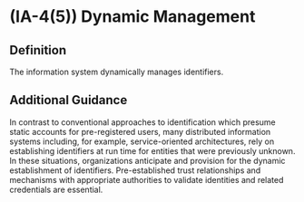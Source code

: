 
# (IA-4(5)) Dynamic Management

## Definition

The information system dynamically manages identifiers.

## Additional Guidance

In contrast to conventional approaches to identification which presume static accounts for pre-registered users, many distributed information systems including, for example, service-oriented architectures, rely on establishing identifiers at run time for entities that were previously unknown. In these situations, organizations anticipate and provision for the dynamic establishment of identifiers. Pre-established trust relationships and mechanisms with appropriate authorities to validate identities and related credentials are essential.
